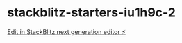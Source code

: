 # stackblitz-starters-iu1h9c-2

[Edit in StackBlitz next generation editor ⚡️](https://stackblitz.com/~/github.com/Farisfahresy/stackblitz-starters-iu1h9c-2)